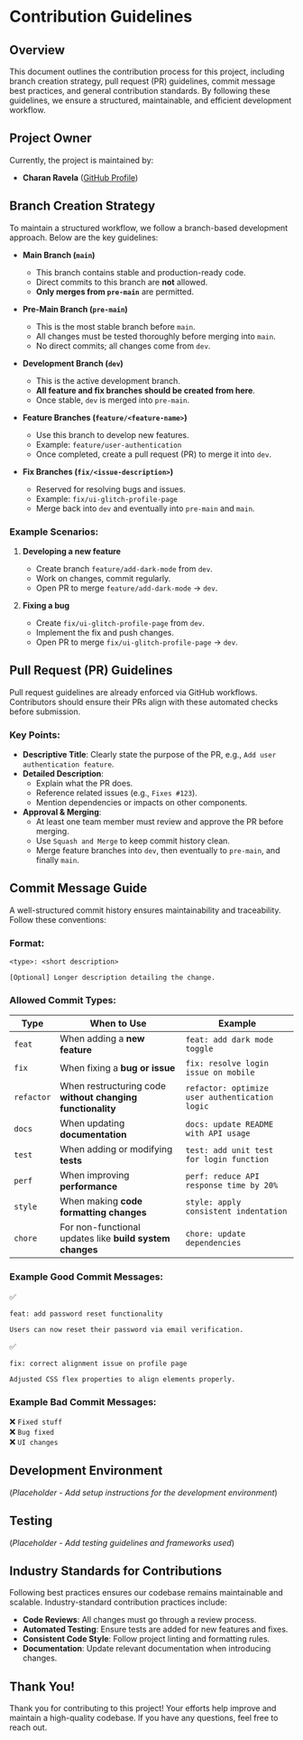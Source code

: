 # Contribution Guidelines

## Overview

This document outlines the contribution process for this project, including branch creation strategy, pull request (PR) guidelines, commit message best practices, and general contribution standards. By following these guidelines, we ensure a structured, maintainable, and efficient development workflow.

## Project Owner

Currently, the project is maintained by:

- **Charan Ravela** ([GitHub Profile](https://github.com/CharanRavela))

## Branch Creation Strategy

To maintain a structured workflow, we follow a branch-based development approach. Below are the key guidelines:

- **Main Branch (`main`)**  
  - This branch contains stable and production-ready code.  
  - Direct commits to this branch are **not** allowed.  
  - **Only merges from `pre-main`** are permitted.

- **Pre-Main Branch (`pre-main`)**  
  - This is the most stable branch before `main`.  
  - All changes must be tested thoroughly before merging into `main`.  
  - No direct commits; all changes come from `dev`.

- **Development Branch (`dev`)**  
  - This is the active development branch.  
  - **All feature and fix branches should be created from here**.  
  - Once stable, `dev` is merged into `pre-main`.

- **Feature Branches (`feature/<feature-name>`)**  
  - Use this branch to develop new features.  
  - Example: `feature/user-authentication`  
  - Once completed, create a pull request (PR) to merge it into `dev`.

- **Fix Branches (`fix/<issue-description>`)**  
  - Reserved for resolving bugs and issues.  
  - Example: `fix/ui-glitch-profile-page`  
  - Merge back into `dev` and eventually into `pre-main` and `main`.

### Example Scenarios:
1. **Developing a new feature**  
   - Create branch `feature/add-dark-mode` from `dev`.  
   - Work on changes, commit regularly.  
   - Open PR to merge `feature/add-dark-mode` → `dev`.

2. **Fixing a bug**  
   - Create `fix/ui-glitch-profile-page` from `dev`.  
   - Implement the fix and push changes.  
   - Open PR to merge `fix/ui-glitch-profile-page` → `dev`.

## Pull Request (PR) Guidelines

Pull request guidelines are already enforced via GitHub workflows. Contributors should ensure their PRs align with these automated checks before submission.

### Key Points:
- **Descriptive Title**: Clearly state the purpose of the PR, e.g., `Add user authentication feature`.
- **Detailed Description**:
  - Explain what the PR does.
  - Reference related issues (e.g., `Fixes #123`).
  - Mention dependencies or impacts on other components.
- **Approval & Merging**:
  - At least one team member must review and approve the PR before merging.
  - Use `Squash and Merge` to keep commit history clean.
  - Merge feature branches into `dev`, then eventually to `pre-main`, and finally `main`.

## Commit Message Guide

A well-structured commit history ensures maintainability and traceability. Follow these conventions:

### Format:
```plaintext
<type>: <short description>

[Optional] Longer description detailing the change.
```

### Allowed Commit Types:

| Type       | When to Use | Example |
|------------|------------|---------|
| `feat`     | When adding a **new feature** | `feat: add dark mode toggle` |
| `fix`      | When fixing a **bug or issue** | `fix: resolve login issue on mobile` |
| `refactor` | When restructuring code **without changing functionality** | `refactor: optimize user authentication logic` |
| `docs`     | When updating **documentation** | `docs: update README with API usage` |
| `test`     | When adding or modifying **tests** | `test: add unit test for login function` |
| `perf`     | When improving **performance** | `perf: reduce API response time by 20%` |
| `style`    | When making **code formatting changes** | `style: apply consistent indentation` |
| `chore`    | For non-functional updates like **build system changes** | `chore: update dependencies` |

### Example Good Commit Messages:
✅  
```plaintext
feat: add password reset functionality

Users can now reset their password via email verification.
```
✅  
```plaintext
fix: correct alignment issue on profile page

Adjusted CSS flex properties to align elements properly.
```

### Example Bad Commit Messages:
❌ `Fixed stuff`  
❌ `Bug fixed`  
❌ `UI changes`  

## Development Environment

(*Placeholder - Add setup instructions for the development environment*)

## Testing

(*Placeholder - Add testing guidelines and frameworks used*)

## Industry Standards for Contributions

Following best practices ensures our codebase remains maintainable and scalable. Industry-standard contribution practices include:

- **Code Reviews**: All changes must go through a review process.
- **Automated Testing**: Ensure tests are added for new features and fixes.
- **Consistent Code Style**: Follow project linting and formatting rules.
- **Documentation**: Update relevant documentation when introducing changes.

## Thank You!

Thank you for contributing to this project! Your efforts help improve and maintain a high-quality codebase. If you have any questions, feel free to reach out.

